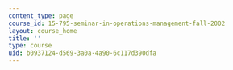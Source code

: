 ```yaml
---
content_type: page
course_id: 15-795-seminar-in-operations-management-fall-2002
layout: course_home
title: ''
type: course
uid: b0937124-d569-3a0a-4a90-6c117d390dfa
---
```

